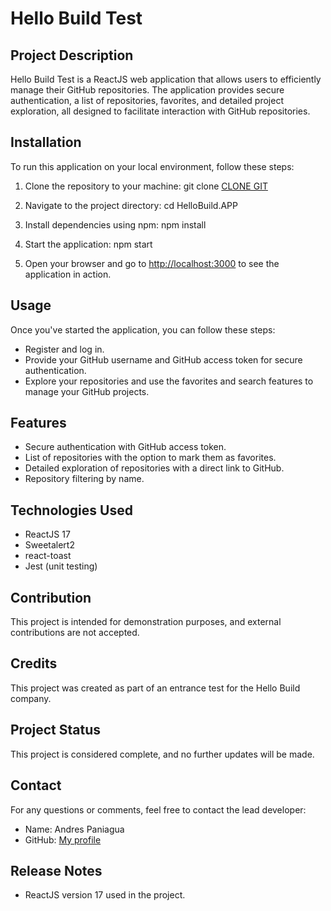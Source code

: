 # Hello Build Test

## Project Description
Hello Build Test is a ReactJS web application that allows users to efficiently manage their GitHub repositories. The application provides secure authentication, a list of repositories, favorites, and detailed project exploration, all designed to facilitate interaction with GitHub repositories.

## Installation
To run this application on your local environment, follow these steps:

1. Clone the repository to your machine:
git clone [CLONE GIT](https://github.com/AndresPaniagua/HelloBuild.APP.git)

2. Navigate to the project directory:
cd HelloBuild.APP

3. Install dependencies using npm:
npm install

4. Start the application:
npm start

5. Open your browser and go to [http://localhost:3000](http://localhost:3000) to see the application in action.

## Usage
Once you've started the application, you can follow these steps:

- Register and log in.
- Provide your GitHub username and GitHub access token for secure authentication.
- Explore your repositories and use the favorites and search features to manage your GitHub projects.

## Features
- Secure authentication with GitHub access token.
- List of repositories with the option to mark them as favorites.
- Detailed exploration of repositories with a direct link to GitHub.
- Repository filtering by name.

## Technologies Used
- ReactJS 17
- Sweetalert2
- react-toast
- Jest (unit testing)

## Contribution
This project is intended for demonstration purposes, and external contributions are not accepted.

## Credits
This project was created as part of an entrance test for the Hello Build company.

## Project Status
This project is considered complete, and no further updates will be made.

## Contact
For any questions or comments, feel free to contact the lead developer:

- Name: Andres Paniagua
- GitHub: [My profile]((https://github.com/AndresPaniagua))

## Release Notes
- ReactJS version 17 used in the project.

